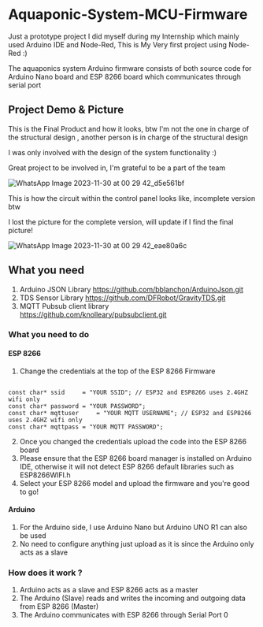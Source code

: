 # Aquaponic-System-MCU-Firmware

Just a prototype project I did myself during my Internship which mainly used Arduino IDE and Node-Red, This is My Very first project using Node-Red :)

The aquaponics system Arduino firmware consists of both source code for Arduino Nano board and ESP 8266 board which communicates through serial port

## Project Demo & Picture 

This is the Final Product and how it looks, btw I'm not the one in charge of the structural design , another person is in charge of the structural design  

I was only involved with the design of the system functionality :) 

Great project to be involved in, I'm grateful to be a part of the team 

![WhatsApp Image 2023-11-30 at 00 29 42_d5e561bf](https://github.com/Anmirazik/Aquaponic-System-MCU-Firmware/assets/113960675/2e702fb3-cb3b-4902-8d7b-9184047a7f92)

This is how the circuit within the control panel looks like, incomplete version btw 

I lost the picture for the complete version, will update if I find the final picture!

![WhatsApp Image 2023-11-30 at 00 29 42_eae80a6c](https://github.com/Anmirazik/Aquaponic-System-MCU-Firmware/assets/113960675/d57b731c-68dc-4d40-baf9-f292b4773ddf)



## What you need

1. Arduino JSON Library https://github.com/bblanchon/ArduinoJson.git
2. TDS Sensor Library https://github.com/DFRobot/GravityTDS.git
3. MQTT Pubsub client library https://github.com/knolleary/pubsubclient.git

### What you need to do 

#### ESP 8266

1. Change the credentials at the top of the ESP 8266 Firmware 

~~~

const char* ssid     = "YOUR SSID"; // ESP32 and ESP8266 uses 2.4GHZ wifi only
const char* password = "YOUR PASSWORD"; 
const char* mqttuser     = "YOUR MQTT USERNAME"; // ESP32 and ESP8266 uses 2.4GHZ wifi only
const char* mqttpass = "YOUR MQTT PASSWORD"; 

~~~

2. Once you changed the credentials upload the code into the ESP 8266 board
3. Please ensure that the ESP 8266 board manager is installed on Arduino IDE, otherwise it will not detect ESP 8266 default libraries such as ESP8266WIFI.h
4. Select your ESP 8266 model and upload the firmware and you're good to go!

#### Arduino 

1. For the Arduino side, I use Arduino Nano but Arduino UNO R1 can also be used
2. No need to configure anything just upload as it is since the Arduino only acts as a slave


### How does it work ?

1. Arduino acts as a slave and ESP 8266 acts as a master
2. The Arduino (Slave) reads and writes the incoming and outgoing data from ESP 8266 (Master)
3. The Arduino communicates with ESP 8266 through Serial Port 0


